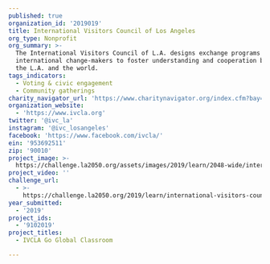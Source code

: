 ```yaml
---
published: true
organization_id: '2019019'
title: International Visitors Council of Los Angeles
org_type: Nonprofit
org_summary: >-
  The International Visitors Council of L.A. designs exchange programs for
  international change-makers to foster understanding and cooperation between
  the L.A. and the world.
tags_indicators:
  - Voting & civic engagement
  - Community gatherings
charity_navigator_url: 'https://www.charitynavigator.org/index.cfm?bay=search.profile&ein=953692511'
organization_website:
  - 'https://www.ivcla.org'
twitter: '@ivc_la'
instagram: '@ivc_losangeles'
facebook: 'https://www.facebook.com/ivcla/'
ein: '953692511'
zip: '90010'
project_image: >-
  https://challenge.la2050.org/assets/images/2019/learn/2048-wide/international-visitors-council-of-los-angeles.jpg
project_video: ''
challenge_url:
  - >-
    https://challenge.la2050.org/2019/learn/international-visitors-council-of-los-angeles/
year_submitted:
  - '2019'
project_ids:
  - '9102019'
project_titles:
  - IVCLA Go Global Classroom

---
```

